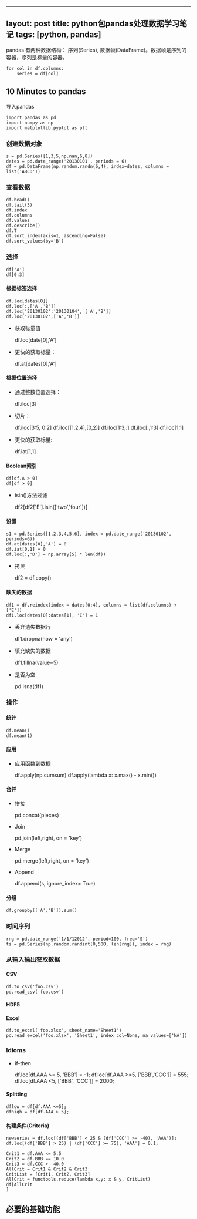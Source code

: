 
---
layout: post
title: python包pandas处理数据学习笔记 
tags: [python, pandas]
---

pandas 有两种数据结构： 序列(Series), 数据帧(DataFrame)。数据帧是序列的容器，序列是标量的容器。

    for col in df.columns:
        series = df[col]

## 10 Minutes to pandas

导入pandas

    import pandas as pd
    import numpy as np
    import matplotlib.pyplot as plt

### 创建数据对象

    s = pd.Series([1,3,5,np.nan,6,8])
    dates = pd.date_range('20130101', periods = 6)
    df = pd.DataFrame(np.random.randn(6,4), index=dates, columns = list('ABCD'))

### 查看数据

    df.head()
    df.tail(3)
    df.index
    df.columns
    df.values
    df.describe()
    df.T
    df.sort_index(axis=1, ascending=False)
    df.sort_values(by='B')

### 选择

    df['A']
    df[0:3]

#### 根据标签选择

    df.loc[dates[0]]
    df.loc[:,['A','B']]
    df.loc['20130102':'20130104', ['A','B']]
    df.loc['20130102',['A','B']]
    
* 获取标量值

    df.loc[date[0],'A']

* 更快的获取标量：

    df.at[dates[0],'A']

#### 根据位置选择

* 通过整数位置选择：

    df.iloc[3]

* 切片：

    df.iloc[3:5, 0:2]
    df.iloc[[1,2,4],[0,2]]
    df.iloc[1:3,:]
    df.iloc[:,1:3]
    df.iloc[1,1]

* 更快的获取标量:

    df.iat[1,1]

#### Boolean索引

    df[df.A > 0]
    df[df > 0]

* isin()方法过滤

    df2[df2['E'].isin(['two','four'])]

#### 设置

    s1 = pd.Series([1,2,3,4,5,6], index = pd.date_range('20130102', periods=6))
    df.at[dates[0],'A'] = 0
    df.iat[0,1] = 0
    df.loc[:,'D'] = np.array[5] * len(df))

* 拷贝

    df2 = df.copy()

#### 缺失的数据

    df1 = df.reindex(index = dates[0:4], columns = list(df.columns) + ['E'])
    df1.loc[dates[0]:dates[1], 'E'] = 1

* 丢弃遗失数据行

    df1.dropna(how = 'any')

* 填充缺失的数据

    df1.fillna(value=5)

* 是否为空

    pd.isna(df1)

### 操作

#### 统计

    df.mean()
    df.mean(1)

#### 应用

* 应用函数到数据 

    df.apply(np.cumsum)
    df.apply(lambda x: x.max() - x.min())

#### 合并

* 拼接

    pd.concat(pieces)

* Join

    pd.join(left,right, on = 'key')

* Merge

    pd.merge(left,right, on = 'key')

* Append

    df.append(s, ignore_index= True)

#### 分组 

    df.groupby(['A','B']).sum()

### 时间序列

    rng = pd.date_range('1/1/12012', period=100, freq='S')
    ts = pd.Series(np.random.randint(0,500, len(rng)), index = rng)

### 从输入输出获取数据

#### CSV

    df.to_csv('foo.csv')
    pd.read_csv('foo.csv')

#### HDF5

#### Excel

    df.to_excel('foo.xlsx', sheet_name='Sheet1')
    pd.read_excel('foo.xlsx', 'Sheet1', index_col=None, na_values=['NA'])

### Idioms

* if-then

    df.loc[df.AAA >= 5, 'BBB'] = -1; 
    df.loc[df.AAA >=5, ['BBB','CCC']] = 555;
    df.loc[df.AAA <5, ['BBB', 'CCC']] = 2000;

#### Splitting

    dflow = df[df.AAA <=5];
    dfhigh = df[df.AAA > 5];

#### 构建条件(Criteria)

    newseries = df.loc[(df['BBB'] < 25 & (df['CCC'] >= -40), 'AAA')];
    df.loc[(df['BBB'] > 25) | (df['CCC'] >= 75), 'AAA'] = 0.1;

    Crit1 = df.AAA <= 5.5
    Crit2 = df.BBB == 10.0
    Crit3 = df.CCC > -40.0
    AllCrit = Crit1 & Crit2 & Crit3
    CritList = [Crit1, Crit2, Crit3]
    AllCrit = functools.reduce(lambda x,y: x & y, CritList)
    df[AllCrit
    ]

## 必要的基础功能







